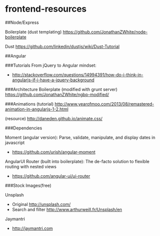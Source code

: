 frontend-resources
==================

##Node/Express

Boilerplate (dust templating) https://github.com/JonathanZWhite/node-boilerplate

Dust https://github.com/linkedin/dustjs/wiki/Dust-Tutorial

##Angular

###Tutorials
From jQuery to Angular mindset: 
- http://stackoverflow.com/questions/14994391/how-do-i-think-in-angularjs-if-i-have-a-jquery-background

###Architecture
Boilerplate (modified with grunt server) https://github.com/JonathanZWhite/ngbp-modified/

###Animations
(tutorial) http://www.yearofmoo.com/2013/08/remastered-animation-in-angularjs-1-2.html

(resource) http://daneden.github.io/animate.css/

###Dependencies

Moment (angular version): Parse, validate, manipulate, and display dates in javascript
- https://github.com/urish/angular-moment

AngularUI Router (built into boilerplate): The de-facto solution to flexible routing with nested views
- https://github.com/angular-ui/ui-router

###Stock Images(free)

Unsplash 
- Original http://unsplash.com/
- Search and filter http://www.arthurweill.fr/Unsplash/en

Jaymantri
- http://jaymantri.com
